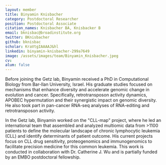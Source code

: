 ```yaml
---
layout: member
title: Binyamin Knisbacher
category: Postdoctoral Researcher
position: Postdoctoral Associate
citation_names: Knisbacher BA, Knisbacker B
email: bknisbac@broadinstitute.org
twitter: BKnisbacher
github: bknisbac
scholar: KraVtgIAAAAJ&hl
linkedin: binyamin-knisbacher-299a7649
image: /assets/images/team/Binyamin_Knisbacher.jpeg
cv:
alum: false
---
```


Before joining the Getz lab, Binyamin received a PhD in Computational Biology from Bar-Ilan University, Israel. His graduate studies focused on mechanisms that enhance diversity and accelerate genomic change in evolution and cancer. Specifically, retrotransposon activity dynamics, APOBEC hypermutation and their synergistic impact on genomic diversity. He also took part in pan-cancer RNA-seq analyses of RNA-editing and retrotransposon activity.

In the Getz lab, Binyamin worked on the "CLL-map" project, where he led an international team that assembled and analyzed multiomic data from >1100 patients to define the molecular landscape of chronic lymphocytic leukemia (CLL) and identify determinants of patient outcome. His current projects focus on CLL drug sensitivity, proteogenomics and immunogenomics to facilitate precision medicine for this common leukemia. This work is conducted in collaboration with Dr. Catherine J. Wu and is partially funded by an EMBO postdoctoral fellowship.

